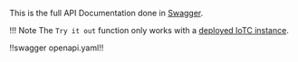 This is the full API Documentation done in [Swagger](https://editor.swagger.io/). 

!!! Note
    The `Try it out` function only works with a [deployed IoTC instance](./index.md#web-ui).

!!swagger openapi.yaml!!